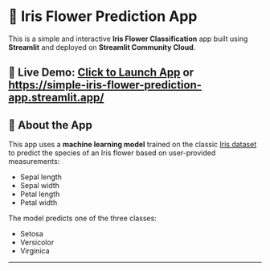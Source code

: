 

# 🌸 Iris Flower Prediction App

This is a simple and interactive **Iris Flower Classification** app built using **Streamlit** and deployed on **Streamlit Community Cloud**.

🚀 **Live Demo**: [Click to Launch App](https://simple-iris-flower-prediction-app.streamlit.app/) or https://simple-iris-flower-prediction-app.streamlit.app/
---

## 📌 About the App

This app uses a **machine learning model** trained on the classic [Iris dataset](https://en.wikipedia.org/wiki/Iris_flower_data_set) to predict the species of an Iris flower based on user-provided measurements:

- Sepal length
- Sepal width
- Petal length
- Petal width

The model predicts one of the three classes:
- Setosa
- Versicolor
- Virginica

---
